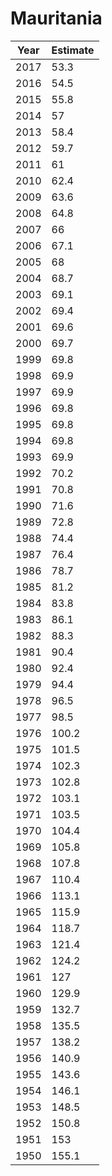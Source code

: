# Mauritania

| Year | Estimate |
| ---- | -------- |
| 2017 | 53.3 |
| 2016 | 54.5 |
| 2015 | 55.8 |
| 2014 | 57 |
| 2013 | 58.4 |
| 2012 | 59.7 |
| 2011 | 61 |
| 2010 | 62.4 |
| 2009 | 63.6 |
| 2008 | 64.8 |
| 2007 | 66 |
| 2006 | 67.1 |
| 2005 | 68 |
| 2004 | 68.7 |
| 2003 | 69.1 |
| 2002 | 69.4 |
| 2001 | 69.6 |
| 2000 | 69.7 |
| 1999 | 69.8 |
| 1998 | 69.9 |
| 1997 | 69.9 |
| 1996 | 69.8 |
| 1995 | 69.8 |
| 1994 | 69.8 |
| 1993 | 69.9 |
| 1992 | 70.2 |
| 1991 | 70.8 |
| 1990 | 71.6 |
| 1989 | 72.8 |
| 1988 | 74.4 |
| 1987 | 76.4 |
| 1986 | 78.7 |
| 1985 | 81.2 |
| 1984 | 83.8 |
| 1983 | 86.1 |
| 1982 | 88.3 |
| 1981 | 90.4 |
| 1980 | 92.4 |
| 1979 | 94.4 |
| 1978 | 96.5 |
| 1977 | 98.5 |
| 1976 | 100.2 |
| 1975 | 101.5 |
| 1974 | 102.3 |
| 1973 | 102.8 |
| 1972 | 103.1 |
| 1971 | 103.5 |
| 1970 | 104.4 |
| 1969 | 105.8 |
| 1968 | 107.8 |
| 1967 | 110.4 |
| 1966 | 113.1 |
| 1965 | 115.9 |
| 1964 | 118.7 |
| 1963 | 121.4 |
| 1962 | 124.2 |
| 1961 | 127 |
| 1960 | 129.9 |
| 1959 | 132.7 |
| 1958 | 135.5 |
| 1957 | 138.2 |
| 1956 | 140.9 |
| 1955 | 143.6 |
| 1954 | 146.1 |
| 1953 | 148.5 |
| 1952 | 150.8 |
| 1951 | 153 |
| 1950 | 155.1 |